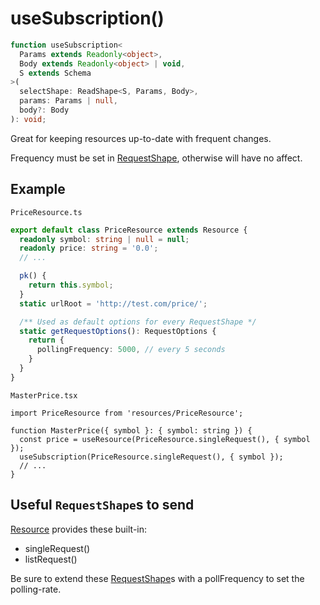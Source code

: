 # useSubscription()

```typescript
function useSubscription<
  Params extends Readonly<object>,
  Body extends Readonly<object> | void,
  S extends Schema
>(
  selectShape: ReadShape<S, Params, Body>,
  params: Params | null,
  body?: Body
): void;
```

Great for keeping resources up-to-date with frequent changes.

Frequency must be set in [RequestShape](./RequestShape.md), otherwise will have no affect.

## Example

`PriceResource.ts`

```typescript
export default class PriceResource extends Resource {
  readonly symbol: string | null = null;
  readonly price: string = '0.0';
  // ...

  pk() {
    return this.symbol;
  }
  static urlRoot = 'http://test.com/price/';

  /** Used as default options for every RequestShape */
  static getRequestOptions(): RequestOptions {
    return {
      pollingFrequency: 5000, // every 5 seconds
    }
  }
}

```

`MasterPrice.tsx`

```tsx
import PriceResource from 'resources/PriceResource';

function MasterPrice({ symbol }: { symbol: string }) {
  const price = useResource(PriceResource.singleRequest(), { symbol });
  useSubscription(PriceResource.singleRequest(), { symbol });
  // ...
}
```

## Useful `RequestShape`s to send

[Resource](./Resource.md#provided-and-overridable-methods) provides these built-in:

- singleRequest()
- listRequest()

Be sure to extend these [RequestShape](./RequestShape.md)s with a pollFrequency to set
the polling-rate.
